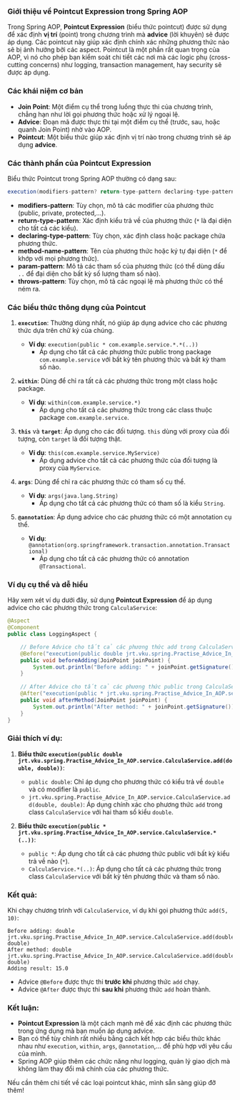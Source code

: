 ### Giới thiệu về **Pointcut Expression** trong Spring AOP

Trong Spring AOP, **Pointcut Expression** (biểu thức pointcut) được sử dụng để xác định **vị trí** (point) trong chương trình mà **advice** (lời khuyên) sẽ được áp dụng. Các pointcut này giúp xác định chính xác những phương thức nào sẽ bị ảnh hưởng bởi các aspect. Pointcut là một phần rất quan trọng của AOP, vì nó cho phép bạn kiểm soát chi tiết các nơi mà các logic phụ (cross-cutting concerns) như logging, transaction management, hay security sẽ được áp dụng.

### Các khái niệm cơ bản

- **Join Point**: Một điểm cụ thể trong luồng thực thi của chương trình, chẳng hạn như lời gọi phương thức hoặc xử lý ngoại lệ.
- **Advice**: Đoạn mã được thực thi tại một điểm cụ thể (trước, sau, hoặc quanh Join Point) nhờ vào AOP.
- **Pointcut**: Một biểu thức giúp xác định vị trí nào trong chương trình sẽ áp dụng **advice**.

### Các thành phần của Pointcut Expression

Biểu thức Pointcut trong Spring AOP thường có dạng sau:

```java
execution(modifiers-pattern? return-type-pattern declaring-type-pattern? method-name-pattern(param-pattern) throws-pattern?)
```

- **modifiers-pattern**: Tùy chọn, mô tả các modifier của phương thức (public, private, protected,...).
- **return-type-pattern**: Xác định kiểu trả về của phương thức (`*` là đại diện cho tất cả các kiểu).
- **declaring-type-pattern**: Tùy chọn, xác định class hoặc package chứa phương thức.
- **method-name-pattern**: Tên của phương thức hoặc ký tự đại diện (`*` để khớp với mọi phương thức).
- **param-pattern**: Mô tả các tham số của phương thức (có thể dùng dấu `..` để đại diện cho bất kỳ số lượng tham số nào).
- **throws-pattern**: Tùy chọn, mô tả các ngoại lệ mà phương thức có thể ném ra.

### Các biểu thức thông dụng của Pointcut

1. **`execution`**: Thường dùng nhất, nó giúp áp dụng advice cho các phương thức dựa trên chữ ký của chúng.
    - **Ví dụ**: `execution(public * com.example.service.*.*(..))`
        - Áp dụng cho tất cả các phương thức public trong package `com.example.service` với bất kỳ tên phương thức và bất kỳ tham số nào.

2. **`within`**: Dùng để chỉ ra tất cả các phương thức trong một class hoặc package.
    - **Ví dụ**: `within(com.example.service.*)`
        - Áp dụng cho tất cả các phương thức trong các class thuộc package `com.example.service`.

3. **`this`** và **`target`**: Áp dụng cho các đối tượng. `this` dùng với proxy của đối tượng, còn `target` là đối tượng thật.
    - **Ví dụ**: `this(com.example.service.MyService)`
        - Áp dụng advice cho tất cả các phương thức của đối tượng là proxy của `MyService`.

4. **`args`**: Dùng để chỉ ra các phương thức có tham số cụ thể.
    - **Ví dụ**: `args(java.lang.String)`
        - Áp dụng cho tất cả các phương thức có tham số là kiểu `String`.

5. **`@annotation`**: Áp dụng advice cho các phương thức có một annotation cụ thể.
    - **Ví dụ**: `@annotation(org.springframework.transaction.annotation.Transactional)`
        - Áp dụng cho tất cả các phương thức có annotation `@Transactional`.

### Ví dụ cụ thể và dễ hiểu

Hãy xem xét ví dụ dưới đây, sử dụng **Pointcut Expression** để áp dụng advice cho các phương thức trong `CalculaService`:

```java
@Aspect
@Component
public class LoggingAspect {

    // Before Advice cho tất cả các phương thức add trong CalculaService với 2 tham số bất kỳ
    @Before("execution(public double jrt.vku.spring.Practise_Advice_In_AOP.service.CalculaService.add(double, double))")
    public void beforeAdding(JoinPoint joinPoint) {
        System.out.println("Before adding: " + joinPoint.getSignature());
    }
    
    // After Advice cho tất cả các phương thức public trong CalculaService
    @After("execution(public * jrt.vku.spring.Practise_Advice_In_AOP.service.CalculaService.*(..))")
    public void afterMethod(JoinPoint joinPoint) {
        System.out.println("After method: " + joinPoint.getSignature());
    }
}
```

### Giải thích ví dụ:

1. **Biểu thức `execution(public double jrt.vku.spring.Practise_Advice_In_AOP.service.CalculaService.add(double, double))`**:
    - `public double`: Chỉ áp dụng cho phương thức có kiểu trả về `double` và có modifier là `public`.
    - `jrt.vku.spring.Practise_Advice_In_AOP.service.CalculaService.add(double, double)`: Áp dụng chính xác cho phương thức `add` trong class `CalculaService` với hai tham số kiểu `double`.

2. **Biểu thức `execution(public * jrt.vku.spring.Practise_Advice_In_AOP.service.CalculaService.*(..))`**:
    - `public *`: Áp dụng cho tất cả các phương thức public với bất kỳ kiểu trả về nào (`*`).
    - `CalculaService.*(..)`: Áp dụng cho tất cả các phương thức trong class `CalculaService` với bất kỳ tên phương thức và tham số nào.

### Kết quả:

Khi chạy chương trình với `CalculaService`, ví dụ khi gọi phương thức `add(5, 10)`:

```
Before adding: double jrt.vku.spring.Practise_Advice_In_AOP.service.CalculaService.add(double, double)
After method: double jrt.vku.spring.Practise_Advice_In_AOP.service.CalculaService.add(double, double)
Adding result: 15.0
```

- Advice `@Before` được thực thi **trước khi** phương thức `add` chạy.
- Advice `@After` được thực thi **sau khi** phương thức `add` hoàn thành.

### Kết luận:

- **Pointcut Expression** là một cách mạnh mẽ để xác định các phương thức trong ứng dụng mà bạn muốn áp dụng advice.
- Bạn có thể tùy chỉnh rất nhiều bằng cách kết hợp các biểu thức khác nhau như `execution`, `within`, `args`, `@annotation`,... để phù hợp với yêu cầu của mình.
- Spring AOP giúp thêm các chức năng như logging, quản lý giao dịch mà không làm thay đổi mã chính của các phương thức.

Nếu cần thêm chi tiết về các loại pointcut khác, mình sẵn sàng giúp đỡ thêm!